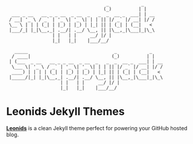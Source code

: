 ```
                                     _            _    
                                    (_)          | |   
  ___ _ __   __ _ _ __  _ __  _   _  _  __ _  ___| | __
 / __| '_ \ / _` | '_ \| '_ \| | | || |/ _` |/ __| |/ /
 \__ \ | | | (_| | |_) | |_) | |_| || | (_| | (__|   < 
 |___/_| |_|\__,_| .__/| .__/ \__, || |\__,_|\___|_|\_\
                 | |   | |     __/ |/ |                
                 |_|   |_|    |___/__/                 
```
```
   _____                                _            _    
  / ____|                              (_)          | |   
 | (___  _ __   __ _ _ __  _ __  _   _  _  __ _  ___| | __
  \___ \| '_ \ / _` | '_ \| '_ \| | | || |/ _` |/ __| |/ /
  ____) | | | | (_| | |_) | |_) | |_| || | (_| | (__|   < 
 |_____/|_| |_|\__,_| .__/| .__/ \__, || |\__,_|\___|_|\_\
                    | |   | |     __/ |/ |                
                    |_|   |_|    |___/__/                 
```

# Leonids Jekyll Themes

**[Leonids](http://renyuanz.github.io/leonids)** is a clean Jekyll theme perfect for powering your GitHub hosted blog.


